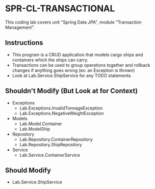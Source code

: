 # SPR-CL-TRANSACTIONAL

This coding lab covers unit "Spring Data JPA", module "Transaction Management".

## Instructions

- This program is a CRUD application that models cargo ships and containers which the ships can carry.
- Transactions can be used to group operations together and rollback changes if anything goes wrong (ex: an Exception is thrown)
- Look at Lab.Service.ShipService for any TODO statements.

## Shouldn't Modify (But Look at for Context)

- Exceptions
  - Lab.Exceptions.InvalidTonnageException
  - Lab.Exceptions.NegativeWeightException
- Models
  - Lab.Model.Container
  - Lab.ModelShip
- Repository
  - Lab.Repository.ContainerRepository
  - Lab.Repository.ShipRepository
- Service
  - Lab.Service.ContainerService

## Should Modify

- Lab.Service.ShipService
